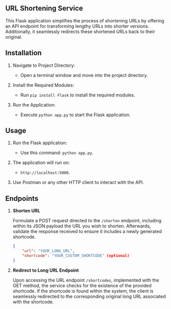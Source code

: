 ## URL Shortening Service 

This Flask application simplifies the process of shortening URLs by offering an API endpoint for transforming lengthy URLs into shorter versions. Additionally, it seamlessly redirects these shortened URLs back to their original.

## Installation 

1. Navigate to Project Directory:
    - Open a terminal window and move into the project directory.

2. Install the Required Modules:
    - Run `pip install Flask` to install the required modules.

3. Run the Application:
    - Execute `python app.py` to start the Flask application.



## Usage 
1. Run the Flask application: 
    - Use this command: `python app.py`. 

2. The application will run on: 
    - `http://localhost:5000`.

3. Use Postman or any other HTTP client to interact with the API.


## Endpoints 

1. **Shorten URL**

    Formulate a POST request directed to the `/shorten` endpoint, including within its JSON payload the URL you wish to shorten. Afterwards, validate the response received to ensure it includes a newly generated shortcode.

    ```json
    {
        "url": "YOUR_LONG_URL",
        "shortcode": "YOUR_CUSTOM_SHORTCODE" (optional)
    }
    ```

2. **Redirect to Long URL Endpoint**

    Upon accessing the URL endpoint `/shortcodes`, implemented with the GET method, the service checks for the existence of the provided shortcode. If the shortcode is found within the system, the client is seamlessly redirected to the corresponding original long URL associated with the shortcode.

